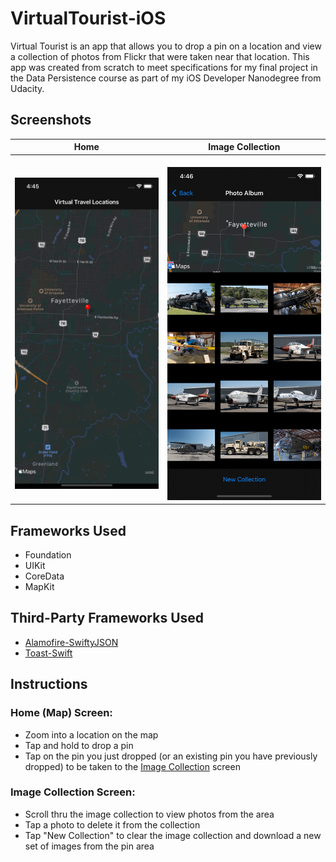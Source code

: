 # VirtualTourist-iOS
Virtual Tourist is an app that allows you to drop a pin on a location and view a collection of photos from Flickr that were taken near that location. This app was created from scratch to meet specifications for my final project in the Data Persistence course as part of my iOS Developer Nanodegree from Udacity.

## Screenshots
| Home| Image Collection |
| ----------------- |  ----------------- |
|  ![home.png](screenshots/home.png) |  ![image_collection_.png](screenshots/image_collection.png) |

## Frameworks Used
- Foundation
- UIKit
- CoreData
- MapKit

## Third-Party Frameworks Used
- [Alamofire-SwiftyJSON](https://github.com/SwiftyJSON/Alamofire-SwiftyJSON)
- [Toast-Swift](https://github.com/scalessec/Toast-Swift)

## Instructions

### Home (Map) Screen:
- Zoom into a location on the map
- Tap and hold to drop a pin
- Tap on the pin you just dropped (or an existing pin you have previously dropped) to be taken to the [Image Collection](https://github.com/JustinKumpePortfolio/VirtualTourist-iOS#image-collection-screen) screen

### Image Collection Screen:
- Scroll thru the image collection to view photos from the area
- Tap a photo to delete it from the collection
- Tap "New Collection" to clear the image collection and download a new set of images from the pin area